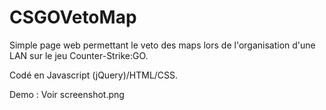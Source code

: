 # CSGOVetoMap
Simple page web permettant le veto des maps lors de l'organisation d'une LAN sur le jeu Counter-Strike:GO.


Codé en Javascript (jQuery)/HTML/CSS.

Demo : Voir screenshot.png
